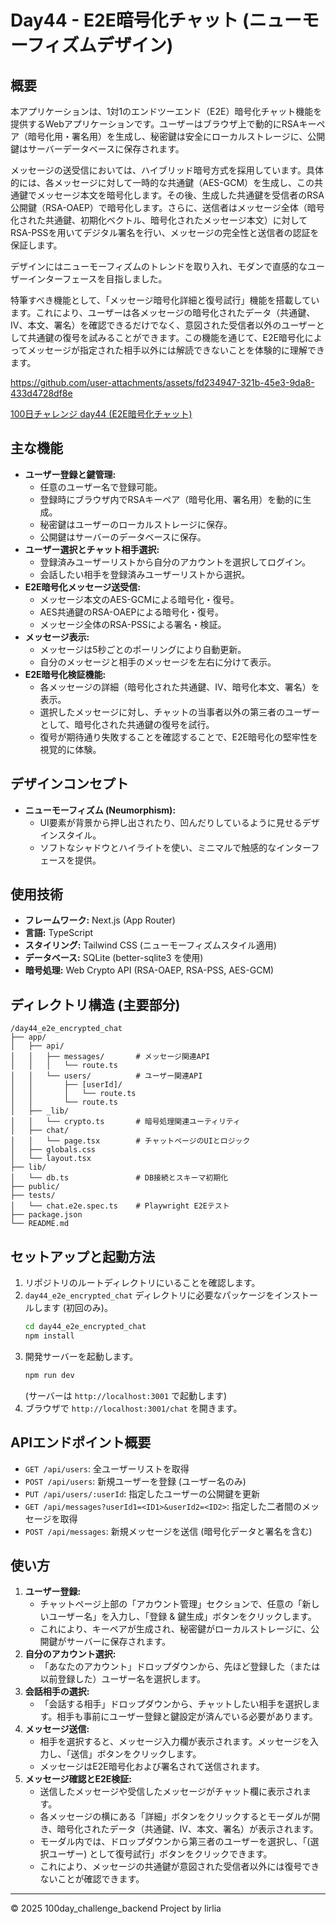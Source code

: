 # Day44 - E2E暗号化チャット (ニューモーフィズムデザイン)

## 概要

本アプリケーションは、1対1のエンドツーエンド（E2E）暗号化チャット機能を提供するWebアプリケーションです。ユーザーはブラウザ上で動的にRSAキーペア（暗号化用・署名用）を生成し、秘密鍵は安全にローカルストレージに、公開鍵はサーバーデータベースに保存されます。

メッセージの送受信においては、ハイブリッド暗号方式を採用しています。具体的には、各メッセージに対して一時的な共通鍵（AES-GCM）を生成し、この共通鍵でメッセージ本文を暗号化します。その後、生成した共通鍵を受信者のRSA公開鍵（RSA-OAEP）で暗号化します。さらに、送信者はメッセージ全体（暗号化された共通鍵、初期化ベクトル、暗号化されたメッセージ本文）に対してRSA-PSSを用いてデジタル署名を行い、メッセージの完全性と送信者の認証を保証します。

デザインにはニューモーフィズムのトレンドを取り入れ、モダンで直感的なユーザーインターフェースを目指しました。

特筆すべき機能として、「メッセージ暗号化詳細と復号試行」機能を搭載しています。これにより、ユーザーは各メッセージの暗号化されたデータ（共通鍵、IV、本文、署名）を確認できるだけでなく、意図された受信者以外のユーザーとして共通鍵の復号を試みることができます。この機能を通じて、E2E暗号化によってメッセージが指定された相手以外には解読できないことを体験的に理解できます。

https://github.com/user-attachments/assets/fd234947-321b-45e3-9da8-433d4728df8e

[100日チャレンジ day44 (E2E暗号化チャット)](https://zenn.dev/gin_nazo/scraps/9af3241feb10cb)
## 主な機能

-   **ユーザー登録と鍵管理:**
    -   任意のユーザー名で登録可能。
    -   登録時にブラウザ内でRSAキーペア（暗号化用、署名用）を動的に生成。
    -   秘密鍵はユーザーのローカルストレージに保存。
    -   公開鍵はサーバーのデータベースに保存。
-   **ユーザー選択とチャット相手選択:**
    -   登録済みユーザーリストから自分のアカウントを選択してログイン。
    -   会話したい相手を登録済みユーザーリストから選択。
-   **E2E暗号化メッセージ送受信:**
    -   メッセージ本文のAES-GCMによる暗号化・復号。
    -   AES共通鍵のRSA-OAEPによる暗号化・復号。
    -   メッセージ全体のRSA-PSSによる署名・検証。
-   **メッセージ表示:**
    -   メッセージは5秒ごとのポーリングにより自動更新。
    -   自分のメッセージと相手のメッセージを左右に分けて表示。
-   **E2E暗号化検証機能:**
    -   各メッセージの詳細（暗号化された共通鍵、IV、暗号化本文、署名）を表示。
    -   選択したメッセージに対し、チャットの当事者以外の第三者のユーザーとして、暗号化された共通鍵の復号を試行。
    -   復号が期待通り失敗することを確認することで、E2E暗号化の堅牢性を視覚的に体験。

## デザインコンセプト

-   **ニューモーフィズム (Neumorphism):**
    -   UI要素が背景から押し出されたり、凹んだりしているように見せるデザインスタイル。
    -   ソフトなシャドウとハイライトを使い、ミニマルで触感的なインターフェースを提供。

## 使用技術

-   **フレームワーク:** Next.js (App Router)
-   **言語:** TypeScript
-   **スタイリング:** Tailwind CSS (ニューモーフィズムスタイル適用)
-   **データベース:** SQLite (better-sqlite3 を使用)
-   **暗号処理:** Web Crypto API (RSA-OAEP, RSA-PSS, AES-GCM)

## ディレクトリ構造 (主要部分)

```
/day44_e2e_encrypted_chat
├── app/
│   ├── api/
│   │   ├── messages/       # メッセージ関連API
│   │   │   └── route.ts
│   │   └── users/          # ユーザー関連API
│   │       ├── [userId]/
│   │       │   └── route.ts
│   │       └── route.ts
│   ├── _lib/
│   │   └── crypto.ts       # 暗号処理関連ユーティリティ
│   ├── chat/
│   │   └── page.tsx        # チャットページのUIとロジック
│   ├── globals.css
│   └── layout.tsx
├── lib/
│   └── db.ts               # DB接続とスキーマ初期化
├── public/
├── tests/
│   └── chat.e2e.spec.ts    # Playwright E2Eテスト
├── package.json
└── README.md
```

## セットアップと起動方法

1.  リポジトリのルートディレクトリにいることを確認します。
2.  `day44_e2e_encrypted_chat` ディレクトリに必要なパッケージをインストールします (初回のみ)。
    ```bash
    cd day44_e2e_encrypted_chat
    npm install
    ```
3.  開発サーバーを起動します。
    ```bash
    npm run dev
    ```
    (サーバーは `http://localhost:3001` で起動します)
4.  ブラウザで `http://localhost:3001/chat` を開きます。

## APIエンドポイント概要

-   `GET /api/users`: 全ユーザーリストを取得
-   `POST /api/users`: 新規ユーザーを登録 (ユーザー名のみ)
-   `PUT /api/users/:userId`: 指定したユーザーの公開鍵を更新
-   `GET /api/messages?userId1=<ID1>&userId2=<ID2>`: 指定した二者間のメッセージを取得
-   `POST /api/messages`: 新規メッセージを送信 (暗号化データと署名を含む)

## 使い方

1.  **ユーザー登録:**
    *   チャットページ上部の「アカウント管理」セクションで、任意の「新しいユーザー名」を入力し、「登録 & 鍵生成」ボタンをクリックします。
    *   これにより、キーペアが生成され、秘密鍵がローカルストレージに、公開鍵がサーバーに保存されます。
2.  **自分のアカウント選択:**
    *   「あなたのアカウント」ドロップダウンから、先ほど登録した（または以前登録した）ユーザー名を選択します。
3.  **会話相手の選択:**
    *   「会話する相手」ドロップダウンから、チャットしたい相手を選択します。相手も事前にユーザー登録と鍵設定が済んでいる必要があります。
4.  **メッセージ送信:**
    *   相手を選択すると、メッセージ入力欄が表示されます。メッセージを入力し、「送信」ボタンをクリックします。
    *   メッセージはE2E暗号化および署名されて送信されます。
5.  **メッセージ確認とE2E検証:**
    *   送信したメッセージや受信したメッセージがチャット欄に表示されます。
    *   各メッセージの横にある「詳細」ボタンをクリックするとモーダルが開き、暗号化されたデータ（共通鍵、IV、本文、署名）が表示されます。
    *   モーダル内では、ドロップダウンから第三者のユーザーを選択し、「(選択ユーザー) として復号試行」ボタンをクリックできます。
    *   これにより、メッセージの共通鍵が意図された受信者以外には復号できないことが確認できます。

---

&copy; 2025 100day_challenge_backend Project by lirlia
